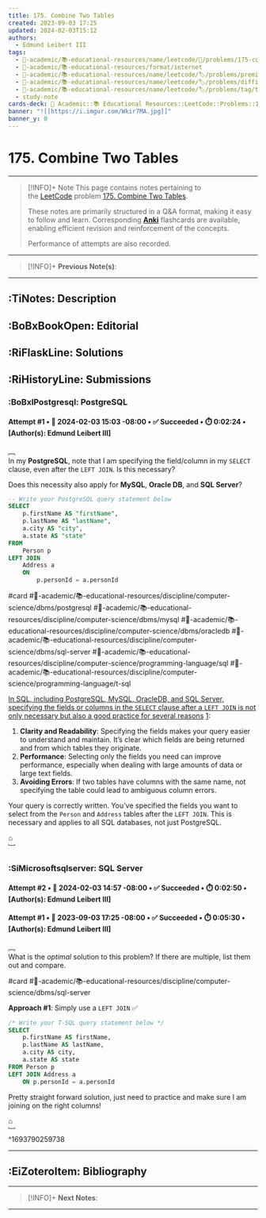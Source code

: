 ```yaml
---
title: 175. Combine Two Tables
created: 2023-09-03 17:25
updated: 2024-02-03T15:12
authors:
  - Edmund Leibert III
tags:
  - 🔴-academic/📚-educational-resources/name/leetcode/🔖/problems/175-combine-two-tables
  - 🔴-academic/📚-educational-resources/format/internet
  - 🔴-academic/📚-educational-resources/name/leetcode/🏷️/problems/premium/no
  - 🔴-academic/📚-educational-resources/name/leetcode/🏷️/problems/difficulty/easy
  - 🔴-academic/📚-educational-resources/name/leetcode/🏷️/problems/tag/topic/database
  - study-note
cards-deck: 🔴 Academic::📚 Educational Resources::LeetCode::Problems::175. Combine Two Tables
banner: "![[https://i.imgur.com/Wkir7MA.jpg]]"
banner_y: 0
---
```


#  175. Combine Two Tables

---

> [!INFO]+ Note 
> This page contains notes pertaining to the [LeetCode](https://leetcode.com/) problem [175. Combine Two Tables](https://leetcode.com/problems/combine-two-tables/description/).
> 
> These notes are primarily structured in a Q&A format, making it easy to follow and learn. Corresponding [**Anki**](https://apps.ankiweb.net/) flashcards are available, enabling efficient revision and reinforcement of the concepts.
>
> Performance of attempts are also recorded.

---

> [!INFO]+
> **Previous Note(s)**:
> 

---

## :TiNotes: Description

## :BoBxBookOpen: Editorial

## :RiFlaskLine: Solutions

## :RiHistoryLine: Submissions

### :BoBxlPostgresql: PostgreSQL

#### **Attempt #1** • 📆 2024-02-03 15:03 -08:00 • ✅ Succeeded • ⏱️ 0:02:24 • \[Author(s): Edmund Leibert III\]

﹇<br>
In my **PostgreSQL**, note that I am specifying the field/column in my `SELECT` clause, even after the `LEFT JOIN`. Is this necessary? 

Does this necessity also apply for **MySQL**, **Oracle DB**, and **SQL Server**?

```sql
-- Write your PostgreSQL query statement below
SELECT
    p.firstName AS "firstName",
    p.lastName AS "lastName",
    a.city AS "city",
    a.state AS "state"
FROM
    Person p
LEFT JOIN
    Address a
    ON 
        p.personId = a.personId
```

#card #🔴-academic/📚-educational-resources/discipline/computer-science/dbms/postgresql #🔴-academic/📚-educational-resources/discipline/computer-science/dbms/mysql #🔴-academic/📚-educational-resources/discipline/computer-science/dbms/oracledb #🔴-academic/📚-educational-resources/discipline/computer-science/dbms/sql-server #🔴-academic/📚-educational-resources/discipline/computer-science/programming-language/sql #🔴-academic/📚-educational-resources/discipline/computer-science/programming-language/t-sql

[In SQL, including PostgreSQL, MySQL, OracleDB, and SQL Server, specifying the fields or columns in the `SELECT` clause after a `LEFT JOIN` is not only necessary but also a good practice for several reasons](https://stackoverflow.com/questions/42667913/select-query-with-join-in-oracle) [1](https://stackoverflow.com/questions/42667913/select-query-with-join-in-oracle):

1. **Clarity and Readability**: Specifying the fields makes your query easier to understand and maintain. It’s clear which fields are being returned and from which tables they originate.
2. **Performance**: Selecting only the fields you need can improve performance, especially when dealing with large amounts of data or large text fields.
3. **Avoiding Errors**: If two tables have columns with the same name, not specifying the table could lead to ambiguous column errors.

Your query is correctly written. You’ve specified the fields you want to select from the `Person` and `Address` tables after the `LEFT JOIN`. This is necessary and applies to all SQL databases, not just PostgreSQL.

⌂
<br>﹈<br>


### :SiMicrosoftsqlserver: SQL Server

#### **Attempt #2** • 📆 2024-02-03 14:57 -08:00 • ✅ Succeeded • ⏱️ 0:02:50 • \[Author(s): Edmund Leibert III\]

#### **Attempt #1** • 📆 2023-09-03 17:25 -08:00 • ✅ Succeeded • ⏱️ 0:05:30 • \[Author(s): Edmund Leibert III\]

﹇<br>
What is the _optimal_ solution to this problem? If there are multiple, list them out and compare.

#card #🔴-academic/📚-educational-resources/discipline/computer-science/dbms/sql-server 

**Approach #1**: Simply use a `LEFT JOIN` ✅

```sql
/* Write your T-SQL query statement below */
SELECT 
    p.firstName AS firstName,
    p.lastName AS lastName,
    a.city AS city,
    a.state AS state
FROM Person p
LEFT JOIN Address a
    ON p.personId = a.personId
```

Pretty straight forward solution, just need to practice and make sure I am joining on the right columns!

⌂
<br>﹈<br>^1693790259738

---

## :EiZoteroItem: Bibliography

---

> [!INFO]+
> **Next Notes**:
> 

---
